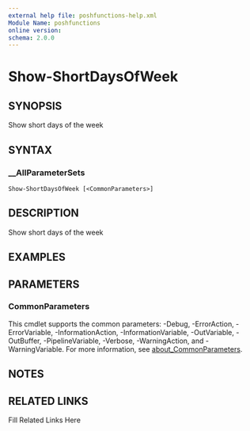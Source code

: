 ```yaml
---
external help file: poshfunctions-help.xml
Module Name: poshfunctions
online version: 
schema: 2.0.0
---
```


# Show-ShortDaysOfWeek

## SYNOPSIS

Show short days of the week

## SYNTAX

### __AllParameterSets

```
Show-ShortDaysOfWeek [<CommonParameters>]
```

## DESCRIPTION

Show short days of the week


## EXAMPLES


## PARAMETERS


### CommonParameters

This cmdlet supports the common parameters: -Debug, -ErrorAction, -ErrorVariable, -InformationAction, -InformationVariable, -OutVariable, -OutBuffer, -PipelineVariable, -Verbose, -WarningAction, and -WarningVariable. For more information, see [about_CommonParameters](http://go.microsoft.com/fwlink/?LinkID=113216).

## NOTES



## RELATED LINKS

Fill Related Links Here

